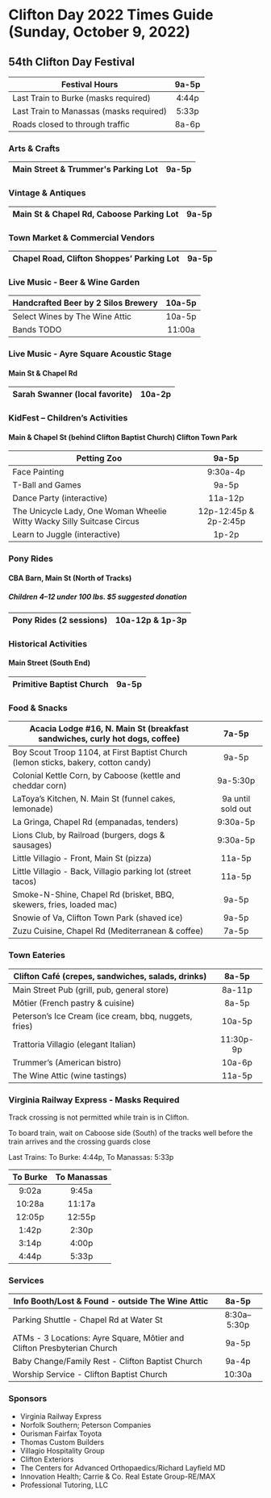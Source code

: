 # Clifton Day 2022 Times Guide (Sunday, October 9, 2022)
## 54th Clifton Day Festival

| Festival Hours | 9a-5p |
| ------------------------ | :---: |
| Last Train to Burke (masks required) | 4:44p |
| Last Train to Manassas  (masks required) | 5:33p |
| Roads closed to through traffic | 8a-6p |

### Arts & Crafts

| Main Street & Trummer's Parking Lot | 9a-5p |
| ------------------------ | :---: |

### Vintage & Antiques

| Main St & Chapel Rd, Caboose Parking Lot | 9a-5p |
| ------------------------ | :---: |

### Town Market & Commercial Vendors

| Chapel Road, Clifton Shoppes’ Parking Lot | 9a-5p |
| ------------------------ | :---: |

### Live Music - Beer & Wine Garden

| Handcrafted Beer by 2 Silos Brewery | 10a-5p |
| ------------------------ | :---: |
| Select Wines by The Wine Attic | 10a-5p |
| Bands TODO | 11:00a |

### Live Music - Ayre Square Acoustic Stage
#### Main St & Chapel Rd

| Sarah Swanner (local favorite) | 10a-2p | 
| ------------------------ | :---: |

### KidFest – Children’s Activities
#### Main & Chapel St (behind Clifton Baptist Church) Clifton Town Park

| Petting Zoo | 9a-5p |
| ------------------------ | :---: |
| Face Painting | 9:30a-4p |
| T-Ball and Games |  9a-5p |
| Dance Party (interactive) | 11a-12p |
| The Unicycle Lady, One Woman Wheelie Witty Wacky Silly Suitcase Circus | 12p-12:45p & 2p-2:45p |
| Learn to Juggle (interactive) | 1p-2p |

### Pony Rides
#### CBA Barn, Main St (North of Tracks)
##### Children 4–12 under 100 lbs. $5 suggested donation

| Pony Rides (2 sessions) | 10a-12p & 1p-3p |
| ------------------------ | :---: |

### Historical Activities
#### Main Street (South End)

| Primitive Baptist Church | 9a-5p |
| ------------------------ | :---: |

### Food & Snacks
| Acacia Lodge #16, N. Main St (breakfast sandwiches, curly hot dogs, coffee) | 7a-5p |
| ------------------------ | :---: |
| Boy Scout Troop 1104, at First Baptist Church (lemon sticks, bakery, cotton candy) | 9a-5p |
| Colonial Kettle Corn, by Caboose (kettle and cheddar corn) | 9a-5:30p |
| LaToya’s Kitchen, N. Main St (funnel cakes, lemonade) | 9a until sold out |
| La Gringa, Chapel Rd (empanadas, tenders) | 9:30a-5p |
| Lions Club, by Railroad (burgers, dogs & sausages) | 9:30a-5p |
| Little Villagio - Front, Main St (pizza) | 11a-5p |
| Little Villagio - Back, Villagio parking lot (street tacos) | 11a-5p |
| Smoke-N-Shine, Chapel Rd (brisket, BBQ, skewers, fries, loaded mac) | 9a-5p |
| Snowie of Va, Clifton Town Park (shaved ice) | 9a-5p |
| Zuzu Cuisine, Chapel Rd (Mediterranean & coffee) | 7a-5p |

### Town Eateries

| Clifton Café (crepes, sandwiches, salads, drinks) | 8a-5p |
| ------------------------ | :---: |
| Main Street Pub (grill, pub, general store) | 8a-11p|
| Môtier (French pastry & cuisine) | 8a-5p |
| Peterson’s Ice Cream (ice cream, bbq, nuggets, fries) | 10a-5p |
| Trattoria Villagio (elegant Italian) | 11:30p-9p |
| Trummer’s (American bistro) | 10a-6p |
| The Wine Attic (wine tastings) | 11a-5p |

### Virginia Railway Express - Masks Required
 
Track crossing is not permitted while train is in Clifton. 

To board train, wait on Caboose side (South) of the tracks well before the train arrives and the crossing guards close

Last Trains: To Burke: 4:44p, To Manassas: 5:33p

| To Burke | To Manassas |
| :------: | :---------: |
|  9:02a   |  9:45a |
| 10:28a   | 11:17a |
| 12:05p   | 12:55p |
|  1:42p   |  2:30p |
|  3:14p   |  4:00p |
|  4:44p   |  5:33p |

### Services

| Info Booth/Lost & Found - outside The Wine Attic | 8a-5p |
| ------------------------ | :---: |
| Parking Shuttle - Chapel Rd at Water St | 8:30a–5:30p |
| ATMs - 3 Locations: Ayre Square, Môtier and Clifton Presbyterian Church | 9a-5p |
| Baby Change/Family Rest - Clifton Baptist Church | 9a-4p |
| Worship Service - Clifton Baptist Church | 10:30a |

### Sponsors

 - Virginia Railway Express
 - Norfolk Southern; Peterson Companies
 - Ourisman Fairfax Toyota
 - Thomas Custom Builders
 - Villagio Hospitality Group
 - Clifton Exteriors
 - The Centers for Advanced Orthopaedics/Richard Layfield MD
 - Innovation Health; Carrie & Co. Real Estate Group-RE/MAX
 - Professional Tutoring, LLC
